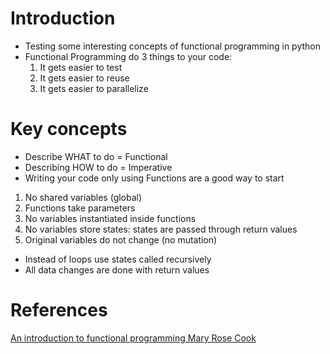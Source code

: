 # Introduction
 - Testing some interesting concepts of functional programming in python
 - Functional Programming do 3 things to your code:
    1. It gets easier to test
    2. It gets easier to reuse
    3. It gets easier to parallelize

# Key concepts
 - Describe WHAT to do = Functional
 - Describing HOW to do = Imperative
 - Writing your code only using Functions are a good way to start

 1. No shared variables (global)
 2. Functions take parameters
 3. No variables instantiated inside functions
 4. No variables store states: states are passed through return values
 5. Original variables do not change (no mutation)

 - Instead of loops use states called recursively
 - All data changes are done with return values


# References
[An introduction to functional programming
Mary Rose Cook](https://codewords.recurse.com/issues/one/an-introduction-to-functional-programming)
